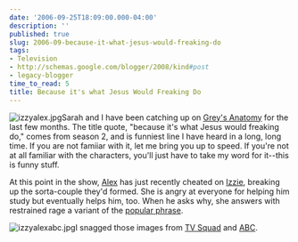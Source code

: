 ```yaml
---
date: '2006-09-25T18:09:00.000-04:00'
description: ''
published: true
slug: 2006-09-because-it-what-jesus-would-freaking-do
tags:
- Television
- http://schemas.google.com/blogger/2008/kind#post
- legacy-blogger
time_to_read: 5
title: Because it's what Jesus Would Freaking Do
---
```


![izzyalex.jpg](izzyalex.jpg)Sarah and I have been catching up on [Grey's Anatomy](http://abc.go.com/primetime/greysanatomy/) for the last few months. The title quote, "because it's what Jesus would freaking do," comes from season 2, and is funniest line I have heard in a long, long time. If you are not famiiar with it, let me bring you up to speed. If you're not at all familiar with the characters, you'll just have to take my word for it--this is funny stuff.

At this point in the show, [Alex](http://www.imdb.com/name/nm0150362/) has just recently cheated on [Izzie](http://www.imdb.com/name/nm0001337/), breaking up the sorta-couple they'd formed. She is angry at everyone for helping him study but eventually helps him, too. When he asks why, she answers with restrained rage a variant of the [popular phrase](http://en.wikipedia.org/wiki/WWJD).



![izzyalexabc.jpg](izzyalexabc.jpg)I snagged those images from [TV Squad](http://www.tvsquad.com/bloggers/sarah-gilbert/) and [ABC](http://abc.go.com/primetime/greysanatomy/).